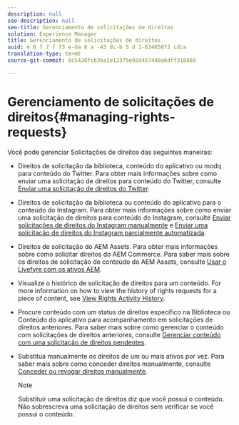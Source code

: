 ```yaml
---
description: null
seo-description: null
seo-title: Gerenciamento de solicitações de direitos
solution: Experience Manager
title: Gerenciamento de solicitações de direitos
uuid: e 8 f 7 f 73 e-da 8 a -43 dc-b 5 d 2-63485872 cdca
translation-type: tm+mt
source-git-commit: 0c5420fcb3ba2e12375e92d4574d0a6dff310869

---
```



# Gerenciamento de solicitações de direitos{#managing-rights-requests}

Você pode gerenciar Solicitações de direitos das seguintes maneiras:

* Direitos de solicitação da biblioteca, conteúdo do aplicativo ou modq para conteúdo do Twitter. Para obter mais informações sobre como enviar uma solicitação de direitos para conteúdo do Twitter, consulte [Enviar uma solicitação de direitos do Twitter](../c-how-requesting-rights-works/t-send-a-rights-request-to-own-a-digital-asset.md#t_send_a_rights_request_to_own_a_digital_asset).
* Direitos de solicitação da biblioteca ou conteúdo do aplicativo para o conteúdo do Instagram. Para obter mais informações sobre como enviar uma solicitação de direitos para conteúdo do Instagram, consulte [Enviar solicitações de direitos do Instagram manualmente](../c-how-requesting-rights-works/c-send-instagram-manual-rights-request.md#c_send_instagram_manual_rights_request) e [Enviar uma solicitação de direitos do Instagram parcialmente automatizada](../c-how-requesting-rights-works/c-send-an-instagram-rights-request-from-the-library.md#c_send_an_instagram_rights_request_from_the_library).

* Direitos de solicitação do AEM Assets. Para obter mais informações sobre como solicitar direitos do AEM Commerce. Para saber mais sobre os direitos de solicitação de conteúdo do AEM Assets, consulte [Usar o Livefyre com os ativos AEM](https://helpx.adobe.com/experience-manager/6-4/sites/administering/using/livefyre.html#UseLivefyrewithAEMAssets).
* Visualize o histórico de solicitação de direitos para um conteúdo. For more information on how to view the history of rights requests for a piece of content, see [View Rights Activity History](../c-how-requesting-rights-works/c-view-rights-activity-history.md#c_view_rights_activity_history).
* Procure conteúdo com um status de direitos específico na Biblioteca ou Conteúdo do aplicativo para acompanhamento em solicitações de direitos anteriores. Para saber mais sobre como gerenciar o conteúdo com solicitações de direitos anteriores, consulte [Gerenciar conteúdo com uma solicitação de direitos pendentes](../c-how-requesting-rights-works/t-manage-content-with-pending-rights-request.md#t_manage_content_with_pending_rights_request).
* Substitua manualmente os direitos de um ou mais ativos por vez. Para saber mais sobre como conceder direitos manualmente, consulte [Conceder ou revogar direitos manualmente](../c-how-requesting-rights-works/t-manually-grant-the-rights-for-one-or-more-assets.md#t_manually_grant_the_rights_for_one_or_more_assets).

   >[!NOTE]
   >
   >Substituir uma solicitação de direitos diz que você possui o conteúdo. Não sobrescreva uma solicitação de direitos sem verificar se você possui o conteúdo.

